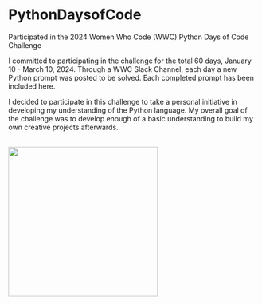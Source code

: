 # PythonDaysofCode
Participated in the 2024 Women Who Code (WWC) Python Days of Code Challenge

I committed to participating in the challenge for the total 60 days, January 10 - March 10, 2024.
Through a WWC Slack Channel, each day a new Python prompt was posted to be solved. Each completed prompt has been included here.

I decided to participate in this challenge to take a personal initiative in developing my understanding of the Python language. My overall goal of the challenge was to develop enough of a basic understanding to build my own creative projects afterwards.

<br><img src="https://github.com/adomanico001/PythonDaysofCode/assets/102832335/d1750af9-1cd9-4f07-ac11-a0b54bf8ac26" width="300" height="300">
